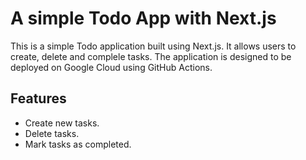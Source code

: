 # A simple Todo App with Next.js

This is a simple Todo application built using Next.js. It allows users to create, delete and complele tasks. The application is designed to be deployed on Google Cloud using GitHub Actions.

## Features

- Create new tasks.
- Delete tasks.
- Mark tasks as completed.

